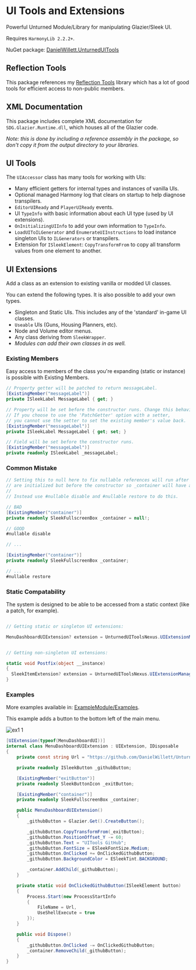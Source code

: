 # UI Tools and Extensions

Powerful Unturned Module/Library for manipulating Glazier/Sleek UI.

Requires `HarmonyLib 2.2.2+`.

NuGet package: [DanielWillett.UnturnedUITools](https://www.nuget.org/packages/DanielWillett.UnturnedUITools)

## Reflection Tools
This package references my [Reflection Tools](https://github.com/DanielWillett/ReflectionTools) library which has a lot of good tools for efficient access to non-public members.

## XML Documentation
This package includes complete XML documentation for `SDG.Glazier.Runtime.dll`, which houses all of the Glazier code.

*Note: this is done by including a reference assembly in the package, so don't copy it from the output directory to your libraries.*

## UI Tools
The `UIAccessor` class has many tools for working with UIs:
* Many efficient getters for internal types and instances of vanilla UIs.
* Optional managed Harmony log that clears on startup to help diagnose transpilers.
* `EditorUIReady` and `PlayerUIReady` events.
* UI `TypeInfo` with basic information about each UI type (used by UI extensions).
* `OnInitializingUIInfo` to add your own information to `TypeInfo`.
* `LoadUIToILGenerator` and `EnumerateUIInstructions` to load instance singleton UIs to `ILGenerators` or transpilers.
* Extension for `ISleekElement`: `CopyTransformFrom` to copy all transform values from one element to another.

## UI Extensions
Add a class as an extension to existing vanilla or modded UI classes.

You can extend the following types. It is also possible to add your own types.
* Singleton and Static UIs. This includes any of the 'standard' in-game UI classes.
* `Useable` UIs (Guns, Housing Planners, etc).
* Node and Volume editor menus.
* Any class deriving from `SleekWrapper`.
* *Modules can add their own classes in as well.*

### Existing Members
Easy access to members of the class you're expanding (static or instance) is possible with Existing Members.
```cs
// Property getter will be patched to return messageLabel.
[ExistingMember("messageLabel")]
private ISleekLabel MessageLabel { get; }

// Property will be set before the constructor runs. Change this behavior with the 'InitializeMode' attribute property.
// If you choose to use the 'PatchGetter' option with a setter,
// you cannot use the setter to set the existing member's value back.
[ExistingMember("messageLabel")]
private ISleekLabel MessageLabel { get; set; }

// Field will be set before the constructor runs.
[ExistingMember("messageLabel")]
private readonly ISleekLabel _messageLabel;
```

### Common Mistake
```cs
// Setting this to null here to fix nullable references will run after the fields
// are initialized but before the constructor so _container will have a null value.
// 
// Instead use #nullable disable and #nullable restore to do this.

// BAD
[ExistingMember("container")]
private readonly SleekFullscreenBox _container = null!;

// GOOD
#nullable disable

// ...

[ExistingMember("container")]
private readonly SleekFullscreenBox _container;

// ...
#nullable restore
```

### Static Compatability
The system is designed to be able to be accessed from a static context (like a patch, for example).
```cs

// Getting static or singleton UI extensions:

MenuDashboardUIExtension? extension = UnturnedUIToolsNexus.UIExtensionManager.GetInstance<MenuDashboardUIExtension>();


// Getting non-singleton UI extensions:

static void Postfix(object __instance)
{
  SleekItemExtension? extension = UnturnedUIToolsNexus.UIExtensionManager.GetInstance<SleekItemExtension>(__instance);
}
```

### Examples

More examples available in: [ExampleModule/Examples](https://github.com/DanielWillett/UnturnedUITools/tree/master/ExampleModule/Examples).

This example adds a button to the bottom left of the main menu.

![ex1 1](https://i.imgur.com/JhY9HBJ.png)

```cs
[UIExtension(typeof(MenuDashboardUI))]
internal class MenuDashboardUIExtension : UIExtension, IDisposable
{
    private const string Url = "https://github.com/DanielWillett/UnturnedUITools";

    private readonly ISleekButton _githubButton;

    [ExistingMember("exitButton")]
    private readonly SleekButtonIcon _exitButton;

    [ExistingMember("container")]
    private readonly SleekFullscreenBox _container;

    public MenuDashboardUIExtension()
    {
        _githubButton = Glazier.Get().CreateButton();

        _githubButton.CopyTransformFrom(_exitButton);
        _githubButton.PositionOffset_Y -= 60;
        _githubButton.Text = "UITools GitHub";
        _githubButton.FontSize = ESleekFontSize.Medium;
        _githubButton.OnClicked += OnClickedGithubButton;
        _githubButton.BackgroundColor = ESleekTint.BACKGROUND;

        _container.AddChild(_githubButton);
    }

    private static void OnClickedGithubButton(ISleekElement button)
    {
        Process.Start(new ProcessStartInfo
        {
            FileName = Url,
            UseShellExecute = true
        });
    }

    public void Dispose()
    {
        _githubButton.OnClicked -= OnClickedGithubButton;
        _container.RemoveChild(_githubButton);
    }
}
```
